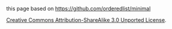 this page based on https://github.com/orderedlist/minimal

[Creative Commons Attribution-ShareAlike 3.0 Unported License](http://creativecommons.org/licenses/by-sa/3.0/).
